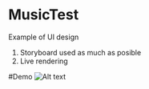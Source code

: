 # MusicTest
Example of UI design

1. Storyboard used as much as posible
2. Live rendering

#Demo
![Alt text](Demo.gif?raw=true)
